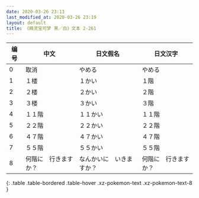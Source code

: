 ```yaml
---
date: 2020-03-26 23:13
last_modified_at: 2020-03-26 23:19
layout: default
title: 《精灵宝可梦 黑／白》文本 2-261
---
```

| 编号 | 中文 | 日文假名 | 日文汉字 |
| ---- | ---- | ---- | --- |
| 0 | 取消 | やめる | やめる |
| 1 | １楼 | １かい | １階 |
| 2 | ２楼 | ２かい | ２階 |
| 3 | ３楼 | ３かい | ３階 |
| 4 | １１階 | １１かい | １１階 |
| 5 | ２２階 | ２２かい | ２２階 |
| 6 | ４７階 | ４７かい | ４７階 |
| 7 | ５５階 | ５５かい | ５５階 |
| 8 | 何階に　行きますか？ | なんかいに　いきますか？ | 何階に　行きますか？ |
{: .table .table-bordered .table-hover .xz-pokemon-text .xz-pokemon-text-8 }